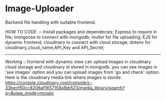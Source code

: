 # Image-Uploader
Backend file handling with suitable frontend.
<br>

HOW TO CODE --
Install packages and dependecies;
Express to require in file;
mongoose to connect with mongodb;
multer for file uploading;
EJS for dynamic frontend;
cloudinary to connect with cloud storage;
dotenv for cloudinary_cloud_name,API_Key and API_Secret;
<hr>

Working ::
frontend with dynamic view can upload Images in cloudinary cloud storage and cloudinary id stored in mongodb. you can see images  in 'see images' option and you can upload images from 'go and check' option.
Here is the cloudinary media link where images is storde:
https://console.cloudinary.com/console/c-33becf50cc8206af1657159a1bb523/media_library/search?q=&view_mode=mosaic


